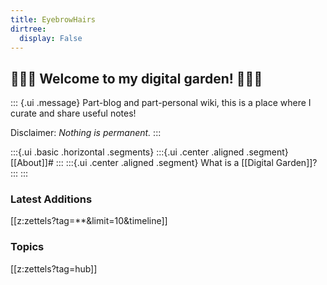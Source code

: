 ```yaml
---
title: EyebrowHairs
dirtree:
  display: False
---
```


## 🌷🌱🌹 Welcome to my digital garden! 🌼🌿🌻

::: {.ui .message}
Part-blog and part-personal wiki, this is a place where I curate and share useful notes!

Disclaimer: *Nothing is permanent.*
:::

:::{.ui .basic .horizontal .segments}
:::{.ui .center .aligned .segment}
[[About]]#
:::
:::{.ui .center .aligned .segment}
What is a [[Digital Garden]]?
:::
:::

### Latest Additions
[[z:zettels?tag=**&limit=10&timeline]]

### Topics
[[z:zettels?tag=hub]]
